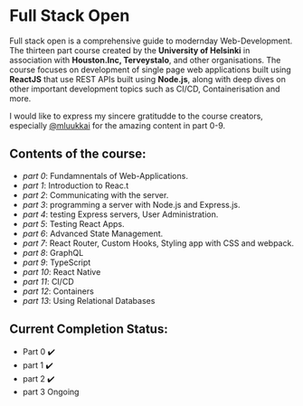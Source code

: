 # Full Stack Open
Full stack open is a comprehensive guide to modernday Web-Development. The thirteen part course created by the **University of Helsinki** in association with **Houston.Inc, Terveystalo**, and other organisations. The course focuses on development of single page web applications built using **ReactJS** that use REST APIs built using **Node.js**, along with deep dives on other important development topics such as CI/CD, Containerisation and more. 

I would like to express my sincere gratitudde to the course creators, especially [@mluukkai](https://github.com/mluukkai) for the amazing content in part 0-9. 

## Contents of the course: 
- _part 0_: Fundamnentals of Web-Applications.
- _part 1_: Introduction to Reac.t
- _part 2_: Communicating with the server.
- _part 3_: programming a server with Node.js and Express.js.
- _part 4_: testing Express servers, User Administration.
- _part 5_: Testing React Apps.
- _part 6_: Advanced State Management.
- _part 7_: React Router, Custom Hooks, Styling app with CSS and webpack.
- _part 8_: GraphQL
- _part 9_: TypeScript 
- _part 10_: React Native 
- _part 11_: CI/CD
- _part 12_: Containers 
- _part 13_: Using Relational Databases


## Current Completion Status: 
- Part 0 ✔️
- part 1 ✔️
- part 2 ✔️
- part 3 Ongoing

